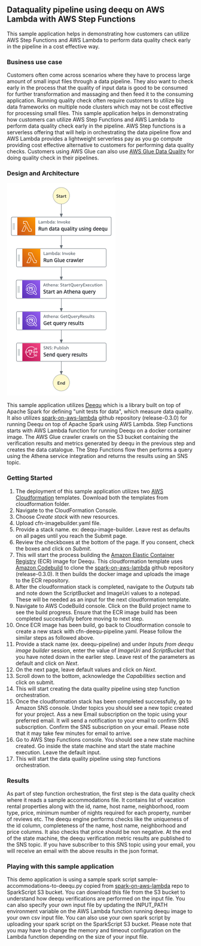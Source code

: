## Dataquality pipeline using deequ on AWS Lambda with AWS Step Functions
This sample application helps in demonstrating how customers can utilize AWS Step Functions and AWS Lambda to perform data quality check early in the pipeline in a cost effective way.

### Business use case
Customers often come across scenarios where they have to process large amount of small input files through a data pipeline. They also want to check early in the process that the quality of input data is good to be consumed for further transformation and massaging and then feed it to the consuming application. Running quality check often require customers to utilize big data frameworks on multiple node clusters which may not be cost effective for processing small files. This sample application helps in demonstrating how customers can utilize AWS Step Functions and AWS Lambda to perform data quality check early in the pipeline. AWS Step functions is a serverless offering that will help in orchestrating the data pipeline flow and AWS Lambda provides a lightweight serverless pay as you go compute providing cost effective alternative to customers for performing data quality checks. Customers using AWS Glue can also use [AWS Glue Data Quality](https://aws.amazon.com/blogs/big-data/getting-started-with-aws-glue-data-quality-from-the-aws-glue-data-catalog/) for doing quality check in their pipelines.

### Design and Architecture
![Overview](./.images/stepfunctions_graph.png "Overview")

This sample application utilizes [Deequ](https://github.com/awslabs/deequ) which is a library built on top of Apache Spark for defining "unit tests for data", which measure data quality. It also utilizes [spark-on-aws-lambda](https://github.com/aws-samples/spark-on-aws-lambda/tree/release-0.3.0) github repository (release-0.3.0) for running Deequ on top of Apache Spark using AWS Lambda.
Step Functions starts with AWS Lambda function for running Deequ on a docker container image. The AWS Glue crawler crawls on the S3 bucket containing the verification results and metrics generated by deequ in the previous step and creates the data catalogue. The Step Functions flow then performs a query using the Athena service integration and returns the results using an SNS topic. 

### Getting Started
1. The deployment of this sample application utilizes two [AWS Cloudformation](https://aws.amazon.com/cloudformation/) templates. Download both the  templates from cloudformation folder. 
1. Navigate to the CloudFormation Console. 
1. Choose *Create stack* with new resources.  
1. Upload cfn-imagebuilder.yaml file.
1. Provide a stack name. ex: deequ-image-builder. Leave rest as defaults on all pages until you reach the Submit page. 
1. Review the checkboxes at the bottom of the page. If you consent, check the boxes and click on *Submit*.
1. This will start the process building the [Amazon Elastic Container Registry](https://aws.amazon.com/ecr/) (ECR) image for Deequ. This cloudformation template uses [Amazon Codebuild](https://aws.amazon.com/codebuild/) to clone the [spark-on-aws-lambda](https://github.com/aws-samples/spark-on-aws-lambda/tree/release-0.3.0) github repository (release-0.3.0). It then builds the docker image and uploads the image to the ECR repository. 
1. After the cloudformation stack is completed, navigate to the *Outputs* tab and note down the ScriptBucket and ImageUri values to a notepad. These will be needed as an input for the next cloudformation template. 
1. Navigate to AWS CodeBuild console. Click on the Build project name to see the build progress. Ensure that the ECR image build has been completed successfully before moving to next step.
1. Once ECR image has been build, go back to Cloudformation console to create a new stack with cfn-deequ-pipeline.yaml. Please follow the similar steps as followed above.
1. Provide a stack name (ex. deequ-pipeline) and under *Inputs from deequ image builder* session, enter the value of *ImageUri* and *ScriptBucket* that you have noted down in the earlier step. Leave rest of the parameters as default and click on *Next*.
1. On the next page, leave default values and click on *Next*.
1. Scroll down to the bottom, acknowledge the *Capabilities* section and click on submit.
1. This will start creating the data quality pipeline using step function orchestration. 
1. Once the cloudformation stack has been completed successfully, go to Amazon SNS console. Under topics you should see a new topic created for your project. Ass a new Email subscription on the topic using your preferred email. It will send a notification to your email to confirm SNS subscription. Confirm the SNS subscription on your email. Please note that it may take few minutes for email to arrive.
1. Go to AWS Step Functions console. You should see a new state machine created. Go inside the state machine and start the state machine execution. Leave the default input. 
1. This will start the data quality pipeline using step functions orchestration. 

### Results
As part of step function orchestration, the first step is the data quality check where it reads a sample accommodations file. It contains list of vacation rental properties along with the id, name, host name, neighborhood, room type, price, minimum number of nights required for each property, number of reviews etc. The deequ engine performs checks like the uniqueness of the id column, completeness of the name, host name, neighborhood and price columns. It also checks that price should be non negative. At the end of the state machine, the deequ verification metric results are published to the SNS topic. If you have subscriber to this SNS topic using your email, you will receive an email with the above results in the json format.

### Playing with this sample application
This demo application is using a sample spark script sample-accommodations-to-deequ.py copied from [spark-on-aws-lambda](https://github.com/aws-samples/spark-on-aws-lambda/tree/release-0.3.0/spark-scripts) repo to SparkScript S3 bucket. You can download this file from the S3 bucket to understand how deequ verifications are performed on the input file. You can also specify your own input file by updating the INPUT_PATH environment variable on the AWS Lambda function running deequ image to your own csv input file. You can also use your own spark script by uploading your spark script on the SparkScript S3 bucket. Please note that you may have to change the memory and timeout configuration on the Lambda function depending on the size of your input file.




